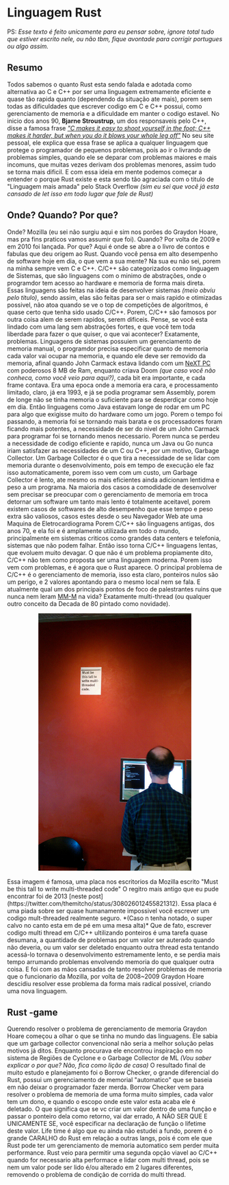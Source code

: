 # Linguagem Rust
PS: _Esse texto é feito unicamente para eu pensar sobre, ignore total tudo que estiver escrito nele, ou não tbm, fique avontade para corrigir portugues ou algo assim._
## Resumo
Todos sabemos o quanto Rust esta sendo falada e adotada como alternativa ao C e C++ por ser uma linguagem extremamente eficiente e quase tão rapida quanto (dependendo da situação ate mais), porem sem todas as dificuldades que escrever codigo em C e C++ possui, como gerenciamento de memoria e a dificuldade em manter o codigo estavel. 
No inicio dos anos 90, **Bjarne Stroustrup**, um dos responsaveis pelo C++, disse a famosa frase [*"C makes it easy to shoot yourself in the foot; C++ makes it harder, but when you do it blows your whole leg off"*](https://www.stroustrup.com/quotes.html) No seu site pessoal, ele explica que essa frase se aplica a qualquer linguagem que protege o programador de pequenos problemas, poís ao ir o livrando de problemas simples, quando ele se deparar com problemas maiores e mais incomuns, que muitas vezes derivam dos problemas menores, assim tudo se torna mais dificil. 
E com essa ideia em mente podemos começar a entender o porque Rust existe e esta sendo tão agraciada com o titulo de "Linguagem mais amada" pelo Stack Overflow *(sim eu sei que você já esta cansado de let isso em todo lugar que fale de Rust)*

## Onde? Quando? Por que?
Onde? Mozilla (eu sei não surgiu aqui e sim nos porões do Graydon Hoare, mas pra fins praticos vamos assumir que foi). Quando? Por volta de 2009 e em 2010 foi lançada. Por que? Aqui é onde se abre a o livro de contos e fabulas que deu origem ao Rust. 
Quando você pensa em alto desempenho de software hoje em dia, o que vem a sua mente? Na sua eu não sei, porem na minha sempre vem C e C++. C/C++ são categorizados como linguagem de Sistemas, que são linguagens com o minimo de abstrações, onde o programdor tem acesso ao hardware e memoria de forma mais direta. Essas linguagens são feitas na ideia de desenvolver sistemas *(meio obviu pelo titulo)*, sendo assim, elas são feitas para ser o mais rapido e otimizadas possivel, não atoa quando se ve o top de competições de algoritmos, é quase certo que tenha sido usado C/C++.
Porem, C/C++ são famosos por outra coisa alem de serem rapidos, serem dificeis. Pense, se você esta lindado com uma lang sem abstrações fortes, e que você tem toda liberdade para fazer o que quiser, o que vai acontecer? Exatamente, problemas. Linguagens de sistemas possuiem um gerenciamento de memoria manual, o programdor precisa especificar quanto de memoria cada valor vai ocupar na memoria, e quando ele deve ser removido da memoria, afinal quando 	John Carmack estava lidando com um [NeXT PC](https://en.wikipedia.org/wiki/NeXT_Computer) com poderosos 8 MB de Ram, enquanto criava Doom *(que caso você não conheca, como você veio para aqui?)*, cada bit era importante, e cada frame contava. 
Era uma epoca onde a memoria era cara, e processamento limitado, claro, já era 1993, e já se podia programar sem Assembly, porem de longe não se tinha memoria o suficiente para se desperdiçar como hoje em dia. Então linguagens como Java estavam longe de rodar em um PC para algo que exigisse muito do hardware como um jogo. Porem o tempo foi passando, a memoria foi se tornando mais barata e os processadores foram ficando mais potentes, a necessidade de ser do nivel de um John Carmack para programar foi se tornando menos necessario. Porem nunca se perdeu a necessidade de codigo eficiente e rapido, nunca um Java ou Go nunca iriam satisfazer as necessidades de um C ou C++, por um motivo, Garbage Collector. Um Garbage Collector é o que tira a necessidade de se lidar com memoria durante o desenvolvimento, pois em tempo de execução ele faz isso automaticamente, porem isso vem com um custo, um Garbage Collector é lento, ate mesmo os mais eficientes ainda adicionam lentidma e peso a um programa. 
Na maioria dos casos a comodidade de desenvolver sem precisar se preocupar com o gerenciamento de memoria em troca detornar um software um tanto mais lento é totalmente aceitavel, porem existem casos de softwares de alto desempenho que esse tempo e peso extra são valiosos, casos estes desde o seu Navegador Web ate uma Maquina de Eletrocardiograma
Porem C/C++ são linguagens antigas, dos anos 70, e ela foi e é amplamente utilizada em todo o mundo, principalmente em sistemas criticos como grandes data centers e telefonia, sistemas que não podem falhar. Então isso torna C/C++ linguagens lentas, que evoluem muito devagar. O que não é um problema propiamente dito, C/C++ não tem como proposta ser uma linguagem moderna. Porem isso vem com problemas, e é agora que o Rust aparece.
O principal problema de C/C++ é o gerenciamento de memoria, isso esta claro, ponteiros nulos são um perigo, e 2 valores apontando para o mesmo local nem se fala. E atualmente qual um dos principais pontos de foco de palestrantes ruins que nunca nem leram [MM-M](https://www.amazon.com.br/Mythical-Man-Month-Software-Engineering-Anniversary/dp/0201835959) na vida? Exatamente multi-thread (ou qualquer outro conceito da Decada de 80 pintado como novidade).    

<p align="center">
 <img height="600" src="./mt.jpeg" alt="Minha Figura">
</p>
Essa imagem é famosa, uma placa nos escritorios da Mozilla escrito "Must be this tall to write multi-threaded code" O regitro mais antigo que eu pude encontrar foi de 2013 [neste post](https://twitter.com/themitcho/status/308026012455821312). Essa placa é uma piada sobre ser quase humanamente impossivel você escrever um codigo mult-threaded realmente seguro. *(Caso n tenha notado, o super calvo no canto esta em de pé em uma mesa alta)* Que de fato, escrever codigo multi thread em C/C++ ultilizando ponteiros é uma tarefa quase desumana, a quantidade de problemas por um valor ser auterado quando não deveria, ou um valor ser deletado enquanto outra thread esta tentando acessá-lo tornava o desenvolvimento estremamente lento, e se perdia mais tempo arrumando problemas envolvendo memoria do que qualquer outra coisa. 
E foi com as mãos cansadas de tanto resolver problemas de memoria que o funcionario da Mozilla, por volta de 2008~2009 Graydon Hoare descidiu resolver esse problema da forma mais radical possivel, criando uma nova linguagem.

## Rust -game
Querendo resolver o problema de gerenciamento de memoria Graydon Hoare começou a olhar o que se tinha no mundo das linguagens. Ele sabia que um garbage collector convencional não seria a melhor solução pelas motivos já ditos. Enquanto procurava ele encontrou inspiração em no sistema de Regiões de Cyclone e o Garbage Collector de ML *(Vou saber explicar o por que? Não, fica como lição de casa)*
O resultado final de muito estudo e planejamento foi o Borrow Checker, o grande diferencial do Rust, possui um gerenciamento de memorial "automatico" que se baseia em não deixar o programador fazer merda. Borrow Checker vem para resolver o problema de memoria de uma forma muito simples, cada valor tem um dono, e quando o escopo onde este valor esta acaba ele é deletado. O que significa que se vc criar um valor dentro de uma função e passar o ponteiro dela como retorno, vai dar errado, A NÃO SER QUE E UNICAMENTE SE, você especificar na declaração de função o lifetime deste valor. Life time é algo que eu ainda não estudei a fundo, porem é o grande CARALHO do Rust em relação a outras langs, pois é com ele que Rust pode ter um gerenciamento de memoria automatico sem perder muita performance. 
Rust veio para permitir uma segunda opção viavel ao C/C++ quando for necessario alta performace e lidar com multi thread, pois se nem um valor pode ser lido é/ou alterado em 2 lugares diferentes, removendo o problema de condição de corrida do multi thread.